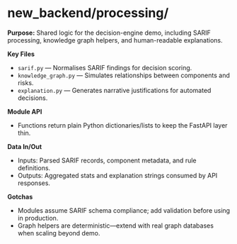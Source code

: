 # new_backend/processing/

**Purpose:** Shared logic for the decision-engine demo, including SARIF processing, knowledge graph
helpers, and human-readable explanations.

**Key Files**
- `sarif.py` — Normalises SARIF findings for decision scoring.
- `knowledge_graph.py` — Simulates relationships between components and risks.
- `explanation.py` — Generates narrative justifications for automated decisions.

**Module API**
- Functions return plain Python dictionaries/lists to keep the FastAPI layer thin.

**Data In/Out**
- Inputs: Parsed SARIF records, component metadata, and rule definitions.
- Outputs: Aggregated stats and explanation strings consumed by API responses.

**Gotchas**
- Modules assume SARIF schema compliance; add validation before using in production.
- Graph helpers are deterministic—extend with real graph databases when scaling beyond demo.
